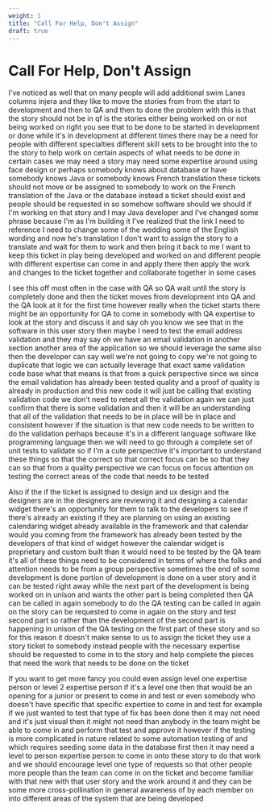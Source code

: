 ```yaml
---
weight: 1
title: "Call For Help, Don't Assign"
draft: true
---
```


# Call For Help, Don't Assign




I've noticed as well that on many people will add additional swim Lanes columns injera and they like to move the stories from from the start to development and then to QA and then to done the problem with this is that the story should not be in qf is the stories either being worked on or not being worked on right you see that to be done to be started in development or done while it's in development at different times there may be a need for people with different specialties different skill sets to be brought into the to the story to help work on certain aspects of what needs to be done in certain cases we may need a story may need some expertise around using face design or perhaps somebody knows about database or have somebody knows Java or somebody knows French translation these tickets should not move or be assigned to somebody to work on the French translation of the Java or the database instead a ticket should exist and people should be requested in so somehow software should we should if I'm working on that story and I may Java developer and I've changed some phrase because I'm as I'm building it I've realized that the link I need to reference I need to change some of the wedding some of the English wording and now he's translation I don't want to assign the story to a translate and wait for them to work and then bring it back to me I want to keep this ticket in play being developed and worked on and different people with different expertise can come in and apply there then apply the work and changes to the ticket together and collaborate together in some cases 

I see this off most often in the case with QA so QA wait until the story is completely done and then the ticket moves from development into QA and the QA look at it for the first time however really when the ticket starts there might be an opportunity for QA to come in somebody with QA expertise to look at the story and discuss it and say oh you know we see that in the software in this user story then maybe I need to test the email address validation and they may say oh we have an email validation in another section another area of the application so we should leverage the same also then the developer can say well we're not going to copy we're not going to duplicate that logic we can actually leverage that exact same validation code base what that means is that from a quick perspective since we since the email validation has already been tested quality and a proof of quality is already in production and this new code it will just be calling that existing validation code we don't need to retest all the validation again we can just confirm that there is some validation and then it will be an understanding that all of the validation that needs to be in place will be in place and consistent however if the situation is that new code needs to be written to do the validation perhaps because it's in a different language software like programming language then we will need to go through a complete set of unit tests to validate so if I'm a cute perspective it's important to understand these things so that the correct so that correct focus can be so that they can so that from a quality perspective we can focus on focus attention on testing the correct areas of the code that needs to be tested 

Also if the if the ticket is assigned to design and ux design and the designers are in the designers are reviewing it and designing a calendar widget there's an opportunity for them to talk to the developers to see if there's already an existing if they are planning on using an existing calendaring widget already available in the framework and that calendar would you coming from the framework has already been tested by the developers of that kind of widget however the calendar widget is proprietary and custom built than it would need to be tested by the QA team it's all of these things need to be considered in terms of where the folks and attention needs to be from a group perspective sometimes the end of some development is done portion of development is done on a user story and it can be tested right away while the next part of the development is being worked on in unison and wants the other part is being completed then QA can be called in again somebody to do the QA testing can be called in again on the story can be requested to come in again on the story and test second part so rather than the development of the second part is happening in unison of the QA testing on the first part of these story and so for this reason it doesn't make sense to us to assign the ticket they use a story ticket to somebody instead people with the necessary expertise should be requested to come in to the story and help complete the pieces that need the work that needs to be done on the ticket 


If you want to get more fancy you could even assign level one expertise person or level 2 expertise person if it's a level one then that would be an opening for a junior or present to come in and test or even somebody who doesn't have specific that specific expertise to come in and test for example if we just wanted to test that type of fix has been done then it may not need and it's just visual then it might not need than anybody in the team might be able to come in and perform that test and approve it however if the testing is more complicated in nature related to some automation testing of and which requires seeding some data in the database first then it may need a level to person expertise person to come in onto these story to do that work and we should encourage level one type of requests so that other people more people than the team can come in on the ticket and become familiar with that new with that user story and the work around it and they can be some more cross-pollination in general awareness of by each member on into different areas of the system that are being developed



